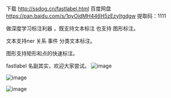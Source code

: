 下载 http://ssdog.cn/fastlabel.html
百度网盘 
https://pan.baidu.com/s/1pyOidMH446H5zEzyItgdgw 提取码：1111


做深度学习标注利器 ，既支持文本标注 也支持 图形标注。  

文本支持ner 关系 事件 分类文本标注。

图形支持矩形和点的快速标注。



fastlabel 名副其实，欢迎大家尝试。
![image](https://user-images.githubusercontent.com/14295852/116810356-eb2c3b80-ab75-11eb-8284-9653c797017f.png)

![image](https://user-images.githubusercontent.com/14295852/116810362-f2ebe000-ab75-11eb-9cb5-369441223170.png)


![image](https://user-images.githubusercontent.com/14295852/116810366-f97a5780-ab75-11eb-9ea8-5681e97daa83.png)

